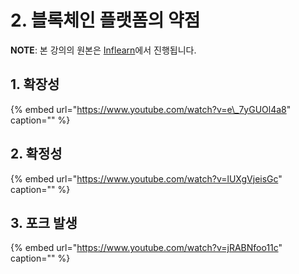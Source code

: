 # 2. 블록체인 플랫폼의 약점

**NOTE**: 본 강의의 원본은 [Inflearn](https://www.inflearn.com/course/%ED%81%B4%EB%A0%88%EC%9D%B4%ED%8A%BC)에서 진행됩니다.

## 1. 확장성

{% embed url="https://www.youtube.com/watch?v=e\_7yGUOl4a8" caption="" %}

## 2. 확정성

{% embed url="https://www.youtube.com/watch?v=lUXgVjeisGc" caption="" %}

## 3. 포크 발생

{% embed url="https://www.youtube.com/watch?v=jRABNfoo11c" caption="" %}